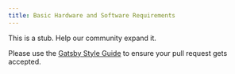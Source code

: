 ```yaml
---
title: Basic Hardware and Software Requirements
---
```


This is a stub. Help our community expand it.

Please use the [Gatsby Style Guide](/docs/gatsby-style-guide/) to ensure your
pull request gets accepted.
